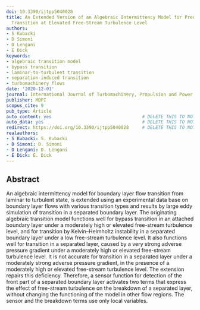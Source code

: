 ```yaml
---
doi: 10.3390/ijtpp5040028
title: An Extended Version of an Algebraic Intermittency Model for Prediction of Separation-Induced
  Transition at Elevated Free-Stream Turbulence Level
authors:
- S Kubacki
- D Simoni
- D Lengani
- E Dick
keywords:
- algebraic transition model
- bypass transition
- laminar-to-turbulent transition
- separation-induced transition
- turbomachinery flows
date: '2020-12-01'
journal: International Journal of Turbomachinery, Propulsion and Power
publisher: MDPI
scopus_cite: 9
pub_type: Article
auto_content: yes                                  # DELETE THIS TO NOT AUTO GENERATE CONTENT
auto_data: yes                                     # DELETE THIS TO NOT AUTO GENERATE METADATA
redirect: https://doi.org/10.3390/ijtpp5040028     # DELETE THIS TO NOT REDIRECT
realauthors:
- S Kubacki: S. Kubacki
- D Simoni: D. Simoni
- D Lengani: D. Lengani
- E Dick: E. Dick
---
```



## Abstract
An algebraic intermittency model for boundary layer flow transition from laminar to turbulent state, is extended using an experimental data base on boundary layer flows with various transition types and results by large eddy simulation of transition in a separated boundary layer. The originating algebraic transition model functions well for bypass transition in an attached boundary layer under a moderately high or elevated free-stream turbulence level, and for transition by Kelvin–Helmholtz instability in a separated boundary layer under a low free-stream turbulence level. It also functions well for transition in a separated layer, caused by a very strong adverse pressure gradient under a moderately high or elevated free-stream turbulence level. It is not accurate for transition in a separated layer under a moderately strong adverse pressure gradient, in the presence of a moderately high or elevated free-stream turbulence level. The extension repairs this deficiency. Therefore, a sensor function for detection of the front part of a separated boundary layer activates two terms that express the effect of free-stream turbulence on the breakdown of a separated layer, without changing the functioning of the model in other flow regions. The sensor and the breakdown terms use only local variables.
